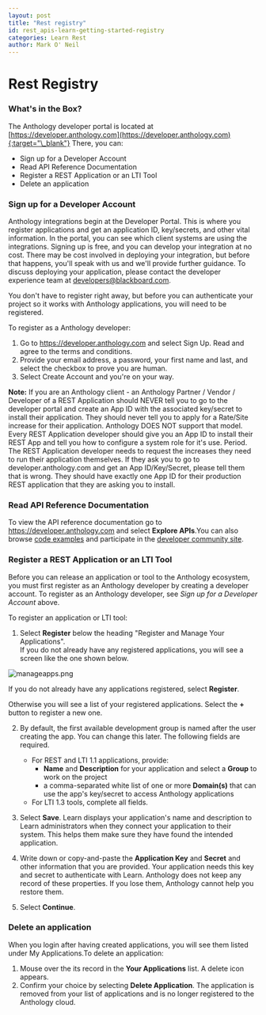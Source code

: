 ```yaml
---
layout: post
title: "Rest registry"
id: rest_apis-learn-getting-started-registry
categories: Learn Rest
author: Mark O' Neil
---
```


# Rest Registry

### What's in the Box?

The Anthology developer portal is located at [https://developer.anthology.com](https://developer.anthology.com){:target="\_blank"} There, you can:

- Sign up for a Developer Account
- Read API Reference Documentation
- Register a REST Application or an LTI Tool
- Delete an application

### Sign up for a Developer Account

Anthology integrations begin at the Developer Portal. This is where you
register applications and get an application ID, key/secrets, and other vital
information. In the portal, you can see which client systems are using the
integrations. Signing up is free, and you can develop your integration at no
cost. There may be cost involved in deploying your integration, but before
that happens, you'll speak with us and we'll provide further guidance. To
discuss deploying your application, please contact the developer experience
team at [developers@blackboard.com](mailto:developers@blackboard.com).

You don't have to register right away, but before you can authenticate your
project so it works with Anthology applications, you will need to be
registered.

To register as a Anthology developer:

1. Go to https://developer.anthology.com and select Sign Up. Read and agree to the terms and conditions.
2. Provide your email address, a password, your first name and last, and select the checkbox to prove you are human.
3. Select Create Account and you're on your way.

**Note:** If you are an Anthology client - an Anthology Partner / Vendor / Developer of a REST Application should NEVER tell you to go to the developer portal and create an App ID with the associated key/secret to install their application. They should never tell you to apply for a Rate/Site increase for their application. Anthology DOES NOT support that model. Every REST Application developer should give you an App ID to install their REST App and tell you how to configure a system role for it's use. Period. The REST Application developer needs to request the increases they need to run their application themselves. If they ask you to go to developer.anthology.com and get an App ID/Key/Secret, please tell them that is wrong. They should have exactly one App ID for their production REST application that they are asking you to install.

### Read API Reference Documentation

To view the API reference documentation go to
https://developer.anthology.com and select **Explore
APIs**.You can also browse [code examples](https://github.com/search?q=org%3Ablackboard+BBDN-REST&unscoped_q=BBDN-REST) and participate in the [developer community
site](https://community.blackboard.com/developers).

### Register a REST Application or an LTI Tool

Before you can release an application or tool to the Anthology ecosystem, you
must first register as an Anthology developer by creating a developer account.
To register as an Anthology developer, see _Sign up for a Developer Account_
above.

To register an application or LTI tool:

1. Select **Register** below the heading "Register and Manage Your Applications".  
   If you do not already have any registered applications, you will see a screen
   like the one shown below.

![manageapps.png](/assets/img/registry-1.png)

If you do not already have any applications registered,
select **Register**.

Otherwise you will see a list of your registered applications. Select the
**+** button to register a new one.

2. By default, the first available development group is named after the user creating the app. You can change this later. The following fields are required.


    * For REST and LTI 1.1 applications, provide:
      * **Name** and **Description** for your application and select a **Group** to work on the project
      * a comma-separated white list of one or more **Domain(s)** that can use the app's key/secret to access Anthology applications
    * For LTI 1.3 tools, complete all fields.

3. Select **Save**. Learn displays your application's name and description to Learn administrators when they connect your application to their system. This helps them make sure they have found the intended application.
4. Write down or copy-and-paste the **Application Key** and **Secret** and other information that you are provided. Your application needs this key and secret to authenticate with Learn. Anthology does not keep any record of these properties. If you lose them, Anthology cannot help you restore them.
5. Select **Continue**.

### Delete an application

When you login after having created applications, you will see them listed
under My Applications.To delete an application:

1. Mouse over the its record in the **Your Applications** list. A delete icon appears.
2. Confirm your choice by selecting **Delete Application**. The application is removed from your list of applications and is no longer registered to the Anthology cloud.
